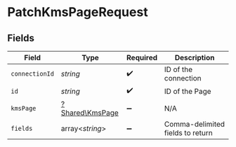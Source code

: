 # PatchKmsPageRequest


## Fields

| Field                                             | Type                                              | Required                                          | Description                                       |
| ------------------------------------------------- | ------------------------------------------------- | ------------------------------------------------- | ------------------------------------------------- |
| `connectionId`                                    | *string*                                          | :heavy_check_mark:                                | ID of the connection                              |
| `id`                                              | *string*                                          | :heavy_check_mark:                                | ID of the Page                                    |
| `kmsPage`                                         | [?Shared\KmsPage](../../Models/Shared/KmsPage.md) | :heavy_minus_sign:                                | N/A                                               |
| `fields`                                          | array<*string*>                                   | :heavy_minus_sign:                                | Comma-delimited fields to return                  |